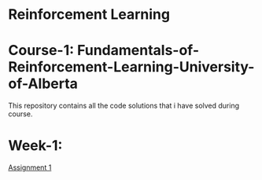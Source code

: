 # Reinforcement Learning

# Course-1: Fundamentals-of-Reinforcement-Learning-University-of-Alberta
This repository contains all the code solutions that i have solved during course.

# Week-1:
[Assignment 1](https://github.com/Shauqi/Fundamentals-of-Reinforcement-Learning-University-of-Alberta-/blob/master/Week1/Week1_Assignment1.ipynb)
